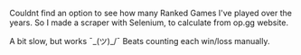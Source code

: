 Couldnt find an option to see how many Ranked Games I've played over the years.
So I made a scraper with Selenium, to calculate from op.gg website.

A bit slow, but works ¯\_(ツ)_/¯
Beats counting each win/loss manually.
